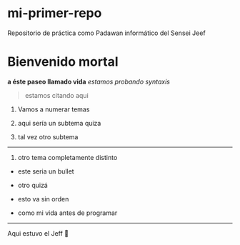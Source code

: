 
# mi-primer-repo

Repositorio de práctica como Padawan informático del Sensei Jeef

# Bienvenido mortal

 **a éste paseo llamado vida**
 *estamos probando syntaxis*
 > estamos citando aqui

 1. Vamos a numerar temas
 2. aqui sería un subtema quiza

 3. tal vez otro subtema

 ---

 1. otro tema completamente distinto

* este seria un bullet
  
* otro quizá
  
* esto va sin orden
  
* como mi vida antes de programar
  
---

Aqui estuvo el Jeff 💩
